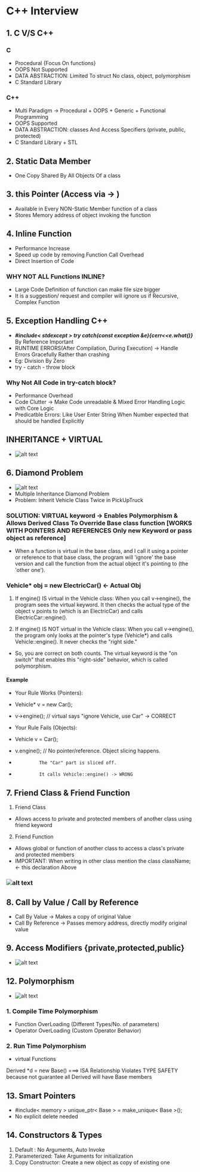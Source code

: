 # C++ Interview

## 1. C V/S C++
### C
- Procedural {Focus On functions}
- OOPS Not Supported
- DATA ABSTRACTION: Limited To struct No class, object, polymorphism
- C Standard Library

### C++
- Multi Paradigm -> Procedural + OOPS + Generic + Functional Programming
- OOPS Supported
- DATA ABSTRACTION: classes And Access Specifiers (private, public, protected)
- C Standard Library + STL

## 2. Static Data Member
- One Copy Shared By All Objects Of a class

## 3. this Pointer (Access via -> )
- Available in Every NON-Static Member function of a class
- Stores Memory address of object invoking the function

## 4. Inline Function
- Performance Increase
- Speed up code by removing Function Call Overhead
- Direct Insertion of Code
### WHY NOT ALL Functions INLINE? 
- Large Code Definition of function can make file size bigger
- It is a suggestion/ request and compiler will ignore us if Recursive, Complex Function

## 5. Exception Handling C++
- ***\#include< stdexcept > try catch(const exception &e){cerr<<e\.what()}*** By Reference Important
- RUNTIME ERRORS(After Compilation, During Execution) -> Handle Errors Gracefully Rather than crashing
- Eg: Division By Zero
- try - catch - throw block

### Why Not All Code in try-catch block?
- Performance Overhead
- Code Clutter -> Make Code unreadable & Mixed Error Handling Logic with Core Logic
- Predicatble Errors: Like User Enter String When Number expected that should be handled Explicitly

## INHERITANCE + VIRTUAL
- ![alt text](../images/baseDerived.svg)
## 6. Diamond Problem
- ![alt text](../images/diamong_problem.svg)
- Multiple Inheritance Diamond Problem
- Problem: Inherit Vehicle Class Twice in PickUpTruck
### SOLUTION: VIRTUAL keyword -> Enables Polymorphism & Allows Derived Class To Override Base class function [WORKS WITH POINTERS AND REFERENCES Only new Keyword or pass object as reference]

- When a function is virtual in the base class, and I call it using a pointer or reference to that base class, the program will 'ignore' the base version and call the function from the actual object it's pointing to (the 'other one').

### Vehicle* obj = new ElectricCar() <- Actual Obj
1. If engine() IS virtual in the Vehicle class: When you call v->engine(), the program sees the virtual keyword. It then checks the actual type of the object v points to (which is an ElectricCar) and calls ElectricCar::engine().

2. If engine() IS NOT virtual in the Vehicle class: When you call v->engine(), the program only looks at the pointer's type (Vehicle*) and calls Vehicle::engine(). It never checks the "right side."

- So, you are correct on both counts. The virtual keyword is the "on switch" that enables this "right-side" behavior, which is called polymorphism.

#### Example
- Your Rule Works (Pointers):

- Vehicle* v = new Car();
- v->engine(); // virtual says "ignore Vehicle, use Car" -> CORRECT

- Your Rule Fails (Objects): 
- Vehicle v = Car();
- v.engine(); // No pointer/reference. Object slicing happens.
-              The "Car" part is sliced off.
-              It calls Vehicle::engine() -> WRONG

## 7. Friend Class & Friend Function
1. Friend Class
- Allows access to private and protected members of another class using friend keyword
2. Friend Function
- Allows global or function of another class to access a class's private and protected members
- IMPORTANT: When writing in other class mention the class className; <- this declaration Above

### ![alt text](../images/friendClass.png)

## 8. Call by Value / Call by Reference
- Call By Value -> Makes a copy of original Value
- Call By Reference -> Passes memory address, directly modify original value

## 9. Access Modifiers {private,protected,public}
- ![alt text](../images/accessModifier.png)

## 12. Polymorphism
- ![alt text](../images/ObjectInitialization.png)
### 1. Compile Time Polymorphism
- Function OverLoading (Different Types/No. of parameters)
- Operator OverLoading (Custom Operator Behavior)

### 2. Run Time Polymorphism
- virtual Functions

Derived *d = new Base() ===> ISA Relationship Violates TYPE SAFETY because not guarantee all Derived will have Base members

## 13. Smart Pointers
- #include< memory > unique_ptr< Base > = make_unique< Base >();
- No explicit delete needed

## 14. Constructors & Types
1. Default : No Arguments, Auto Invoke
2. Parameterized: Take Arguments for initialization
3. Copy Constructor: Create a new object as copy of existing one